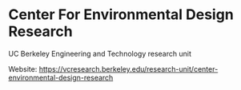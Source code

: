 # Center For Environmental Design Research
UC Berkeley Engineering and Technology research unit

Website: https://vcresearch.berkeley.edu/research-unit/center-environmental-design-research

